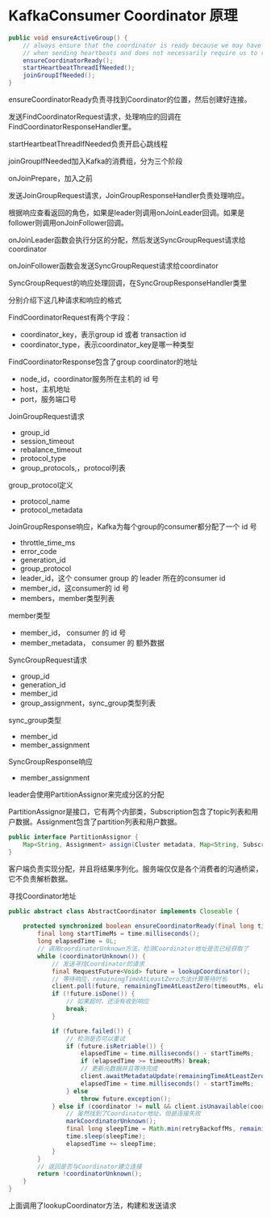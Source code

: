 # KafkaConsumer  Coordinator 原理 #



```java
public void ensureActiveGroup() {
    // always ensure that the coordinator is ready because we may have been disconnected
    // when sending heartbeats and does not necessarily require us to rejoin the group.
    ensureCoordinatorReady();
    startHeartbeatThreadIfNeeded();
    joinGroupIfNeeded();
}
```

ensureCoordinatorReady负责寻找到Coordinator的位置，然后创建好连接。

发送FindCoordinatorRequest请求，处理响应的回调在FindCoordinatorResponseHandler里。



startHeartbeatThreadIfNeeded负责开启心跳线程



joinGroupIfNeeded加入Kafka的消费组，分为三个阶段

onJoinPrepare，加入之前

发送JoinGroupRequest请求，JoinGroupResponseHandler负责处理响应。

根据响应查看返回的角色，如果是leader则调用onJoinLeader回调。如果是follower则调用onJoinFollower回调。

onJoinLeader函数会执行分区的分配，然后发送SyncGroupRequest请求给coordinator

onJoinFollower函数会发送SyncGroupRequest请求给coordinator



SyncGroupRequest的响应处理回调，在SyncGroupResponseHandler类里



分别介绍下这几种请求和响应的格式

FindCoordinatorRequest有两个字段：

* coordinator_key，表示group id 或者 transaction id
* coordinator_type，表示coordinator_key是哪一种类型

FindCoordinatorResponse包含了group coordinator的地址

* node_id，coordinator服务所在主机的 id 号
* host，主机地址
* port，服务端口号



JoinGroupRequest请求

* group_id
* session_timeout
* rebalance_timeout
* protocol_type
* group_protocols,，protocol列表

group_protocol定义

* protocol_name
* protocol_metadata



JoinGroupResponse响应，Kafka为每个group的consumer都分配了一个 id 号

* throttle_time_ms
* error_code
* generation_id
* group_protocol
* leader_id，这个 consumer group 的 leader 所在的consumer id
* member_id，这consumer的 id 号
* members，member类型列表

member类型

* member_id， consumer 的 id 号
* member_metadata， consumer 的 额外数据



SyncGroupRequest请求

* group_id
* generation_id
* member_id
* group_assignment，sync_group类型列表

sync_group类型

* member_id
* member_assignment

 

SyncGroupResponse响应

* member_assignment







leader会使用PartitionAssignor来完成分区的分配

PartitionAssignor是接口，它有两个内部类，Subscription包含了topic列表和用户数据。Assignment包含了partition列表和用户数据。

```java
public interface PartitionAssignor {
    Map<String, Assignment> assign(Cluster metadata, Map<String, Subscription> subscriptions);
}
```

客户端负责实现分配，并且将结果序列化。服务端仅仅是各个消费者的沟通桥梁，它不负责解析数据。





寻找Coordinator地址

```java
public abstract class AbstractCoordinator implements Closeable {
    
    protected synchronized boolean ensureCoordinatorReady(final long timeoutMs) {
        final long startTimeMs = time.milliseconds();
        long elapsedTime = 0L;
        // 调用coordinatorUnknown方法，检测Coordinator地址是否已经获取了
        while (coordinatorUnknown()) {
            // 发送寻找Coordinator的请求
            final RequestFuture<Void> future = lookupCoordinator();
            // 等待响应，remainingTimeAtLeastZero方法计算等待时长
            client.poll(future, remainingTimeAtLeastZero(timeoutMs, elapsedTime));
            if (!future.isDone()) {
                // 如果超时，还没有收到响应
                break;
            }

            if (future.failed()) {
                // 检测是否可以重试
                if (future.isRetriable()) {
                    elapsedTime = time.milliseconds() - startTimeMs;
                    if (elapsedTime >= timeoutMs) break;
                    // 更新元数据并且等待完成
                    client.awaitMetadataUpdate(remainingTimeAtLeastZero(timeoutMs, elapsedTime));
                    elapsedTime = time.milliseconds() - startTimeMs;
                } else
                    throw future.exception();
            } else if (coordinator != null && client.isUnavailable(coordinator)) {
                // 虽然找到了Coordinator地址，但是连接失败
                markCoordinatorUnknown();
                final long sleepTime = Math.min(retryBackoffMs, remainingTimeAtLeastZero(timeoutMs, elapsedTime));
                time.sleep(sleepTime);
                elapsedTime += sleepTime;
            }
        }
        // 返回是否与Coordinator建立连接
        return !coordinatorUnknown();
    }
}
```



上面调用了lookupCoordinator方法，构建和发送请求



